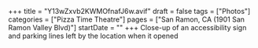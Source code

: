 +++
title = "Y13wZxvb2KWMOfnafJ6w.avif"
draft = false
tags = ["Photos"]
categories = ["Pizza Time Theatre"]
pages = ["San Ramon, CA (1901 San Ramon Valley Blvd)"]
startDate = ""
+++
Close-up of an accessibility sign and parking lines left by the location when it opened
